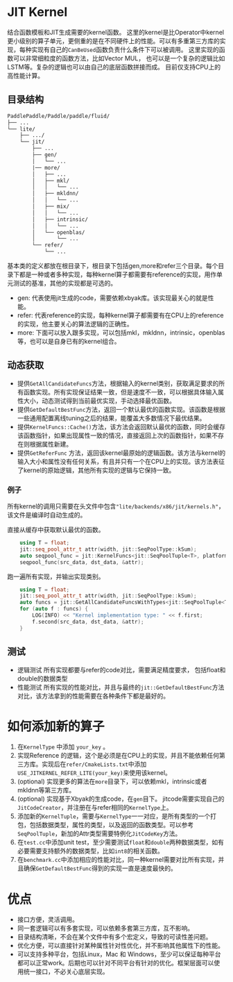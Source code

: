 # JIT Kernel

结合函数模板和JIT生成需要的kernel函数。
这里的kernel是比Operator中kernel更小级别的算子单元，更侧重的是在不同硬件上的性能。可以有多重第三方库的实现，每种实现有自己的`CanBeUsed`函数负责什么条件下可以被调用。
这里实现的函数可以非常细粒度的函数方法，比如Vector MUL， 也可以是一个复杂的逻辑比如LSTM等。复杂的逻辑也可以由自己的底层函数拼接而成。
目前仅支持CPU上的高性能计算。

## 目录结构

```txt
PaddlePaddle/Paddle/paddle/fluid/
├── ...
└── lite/
    ├── .../
    └── jit/
        ├── ...
        ├── gen/
        │   └── ...
        |── more/
        │   ├── ...
        │   ├── mkl/
        │   │   └── ...
        │   ├── mkldnn/
        │   │   └── ...
        │   ├── mix/
        │   │   └── ...
        │   ├── intrinsic/
        │   │   └── ...
        │   └── openblas/
        │       └── ...
        └── refer/
            └── ...
```

基本类的定义都放在根目录下，根目录下包括gen,more和refer三个目录。每个目录下都是一种或者多种实现，每种kernel算子都需要有reference的实现，用作单元测试的基准，其他的实现都是可选的。
- gen: 代表使用jit生成的code，需要依赖xbyak库。该实现最关心的就是性能。
- refer: 代表reference的实现，每种kernel算子都需要有在CPU上的reference的实现，他主要关心的算法逻辑的正确性。
- more: 下面可以放入跟多实现，可以包括mkl，mkldnn，intrinsic，openblas等，也可以是自身已有的kernel组合。

## 动态获取

- 提供`GetAllCandidateFuncs`方法，根据输入的kernel类别，获取满足要求的所有函数实现。所有实现保证结果一致，但是速度不一致，可以根据具体输入属性大小，动态测试得到当前最优实现，手动选择最优函数。
- 提供`GetDefaultBestFunc`方法，返回一个默认最优的函数实现。该函数是根据一些通用配置离线tuning之后的结果，能覆盖大多数情况下最优结果。
- 提供`KernelFuncs::Cache()`方法，该方法会返回默认最优的函数，同时会缓存该函数指针，如果出现属性一致的情况，直接返回上次的函数指针，如果不存在则根据属性新建。
- 提供`GetReferFunc` 方法，返回该kernel最原始的逻辑函数。该方法与kernel的输入大小和属性没有任何关系，有且并只有一个在CPU上的实现。该方法表征了kernel的原始逻辑，其他所有实现的逻辑与它保持一致。

### 例子

所有kernel的调用只需要在头文件中包含`"lite/backends/x86/jit/kernels.h"`， 该文件是编译时自动生成的。

直接从缓存中获取默认最优的函数。

```cpp
    using T = float;
    jit::seq_pool_attr_t attr(width, jit::SeqPoolType::kSum);
    auto seqpool_func = jit::KernelFuncs<jit::SeqPoolTuple<T>, platform::CPUPlace>::Cache().At(attr);
    seqpool_func(src_data, dst_data, &attr);
```

跑一遍所有实现，并输出实现类别。

```cpp
    using T = float;
    jit::seq_pool_attr_t attr(width, jit::SeqPoolType::kSum);
    auto funcs = jit::GetAllCandidateFuncsWithTypes<jit::SeqPoolTuple<T>, platform::CPUPlace>(attr);
    for (auto f : funcs) {
        LOG(INFO) << "Kernel implementation type: " << f.first;
        f.second(src_data, dst_data, &attr);
    }
```

## 测试

- 逻辑测试
    所有实现都要与refer的code对比，需要满足精度要求， 包括float和double的数据类型
- 性能测试
    所有实现的性能对比，并且与最终的`jit::GetDefaultBestFunc`方法对比，该方法拿到的性能需要在各种条件下都是最好的。

# 如何添加新的算子

1. 在`KernelType` 中添加 `your_key` 。
2. 实现Reference 的逻辑，这个是必须是在CPU上的实现，并且不能依赖任何第三方库。实现后在`refer/CmakeLists.txt`中添加`USE_JITKERNEL_REFER_LITE(your_key)`来使用该kernel。
3. (optional) 实现更多的算法在`more`目录下，可以依赖mkl，intrinsic或者mkldnn等第三方库。
4. (optional) 实现基于Xbyak的生成code，在`gen`目下。 jitcode需要实现自己的`JitCodeCreator`，并注册在与refer相同的`KernelType`上。
5. 添加新的`KernelTuple`，需要与`KernelType`一一对应，是所有类型的一个打包，包括数据类型，属性的类型，以及返回的函数类型。可以参考`SeqPoolTuple`，新加的Attr类型需要特例化`JitCodeKey`方法。
6. 在`test.cc`中添加unit test，至少需要测试`float`和`double`两种数据类型，如有必要需要支持额外的数据类型，比如`int8`的相关函数。
7. 在`benchmark.cc`中添加相应的性能对比，同一种kernel需要对比所有实现，并且确保`GetDefaultBestFunc`得到的实现一直是速度最快的。

# 优点
- 接口方便，灵活调用。
- 同一套逻辑可以有多套实现，可以依赖多套第三方库，互不影响。
- 目录结构清晰，不会在某个文件中有多个宏定义，导致的可读性差问题。
- 优化方便，可以直接针对某种属性针对性优化，并不影响其他属性下的性能。
- 可以支持多种平台，包括Linux，Mac 和 Windows，至少可以保证每种平台都可以正常work。后期也可以针对不同平台有针对的优化。框架层面可以使用统一接口，不必关心底层实现。
